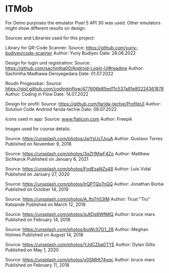 # ITMob
For Demo purposes the emulator Pixel 5 API 30 was used. Other emulators might show different results on design.

Sources and Libraries used for this project:

Library for QR-Code Scanner:
Source: https://github.com/yuriy-budiyev/code-scanner
Author: Yuriy Budiyev
Date: 28.06.2022

Design for login und registration:
Source: https://github.com/sachintha00/Android-Login-UI#readme
Author: Sachintha Madhawa Deniyegedara
Date: 01.07.2022

Roudn Progessbar:
Source: https://gist.github.com/codinginflow/477606b85ed11c537a81e80224361878
Author: Coding in Flow
Date: 14.07.2022

Design for profil:
Source: https://github.com/farida-techie/ProfileUI
Author: Solution Code Android farida-techie
Date: 08.07.2022

Icons used in app:
Source: www.flaticon.com
Author: Freepik

Images used for course details:

Source: https://unsplash.com/photos/JwYsUx7JyuA 
Author: Gustavo Torres Published on November 9, 2018

Source: https://unsplash.com/photos/3qZt1MwF4Zo
Author: Matthew Sichkaruk Published on January 6, 2021

Source: https://unsplash.com/photos/FodEsaNZs48 
Author: Luis Vidal Published on January 27, 2020

Source: https://unsplash.com/photos/lrQPTQs7nQQ 
Author: Jonathan Borba Published on October 14, 2019

Source: https://unsplash.com/photos/A_ftsTh53lM 
Author: Trust "Tru" Katsande Published on March 12, 2018

Source: https://unsplash.com/photos/gJtDg6WfMlQ 
Author: bruce mars Published on February 14, 2018

Source: https://unsplash.com/photos/buWcS7G1_28 
Author: Meghan Holmes Published on August 14, 2018

Source: https://unsplash.com/photos/YJdCZba0TYE 
Author: Dylan Gillis Published on May 1, 2020

Source: https://unsplash.com/photos/y0SMHt74yqc 
Author: bruce mars Published on February 11, 2018
